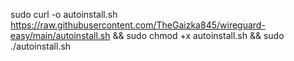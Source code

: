  sudo curl -o autoinstall.sh https://raw.githubusercontent.com/TheGaizka845/wireguard-easy/main/autoinstall.sh && sudo chmod +x autoinstall.sh && sudo ./autoinstall.sh
